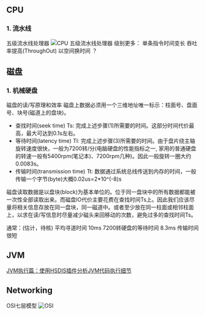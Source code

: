 ## CPU
### 1. 流水线
五级流水线处理器
![CPU 五级流水线处理器](https://pic3.zhimg.com/1e3667161c3307d95cf5d863dbe435fe_b.png)
级别更多：
单条指令时间变长
吞吐率提高(ThroughOut)
以空间换时间   ？

## 磁盘
### 1. 机械硬盘
磁盘的读/写原理和效率
磁盘上数据必须用一个三维地址唯一标示：柱面号、盘面号、块号(磁道上的盘块)。

- 查找时间(seek time) Ts: 完成上述步骤(1)所需要的时间。这部分时间代价最高，最大可达到0.1s左右。
- 等待时间(latency time) Tl: 完成上述步骤(3)所需要的时间。由于盘片绕主轴旋转速度很快，一般为7200转/分(电脑硬盘的性能指标之一, 家用的普通硬盘的转速一般有5400rpm(笔记本)、7200rpm几种)。因此一般旋转一圈大约0.0083s。
- 传输时间(transmission time) Tt: 数据通过系统总线传送到内存的时间，一般传输一个字节(byte)大概0.02us=2*10^(-8)s

磁盘读取数据是以盘块(block)为基本单位的。位于同一盘块中的所有数据都能被一次性全部读取出来。而磁盘IO代价主要花费在查找时间Ts上。因此我们应该尽量将相关信息存放在同一盘块，同一磁道中。或者至少放在同一柱面或相邻柱面上，以求在读/写信息时尽量减少磁头来回移动的次数，避免过多的查找时间Ts。

通常：(估计，待核)
平均寻道时间   10ms
7200转硬盘的等待时间    8.3ms
传输时间    很短

## JVM
[JVM执行篇：使用HSDIS插件分析JVM代码执行细节](http://www.infoq.com/cn/articles/zzm-java-hsdis-jvm)

## Networking
OSI七层模型
![OSI](http://hi.csdn.net/attachment/201201/5/0_1325744597WM32.gif)

